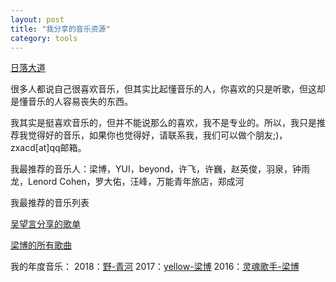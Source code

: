 ```yaml
---
layout: post
title: "我分享的音乐资源"
category: tools
---
```

[日落大道](https://y.qq.com/n/yqq/song/001WLjx03vdk3v.html)

很多人都说自己很喜欢音乐，但其实比起懂音乐的人，你喜欢的只是听歌，但这却是懂音乐的人容易丧失的东西。

我其实是挺喜欢音乐的，但并不能说那么的喜欢，我不是专业的。所以，我只是推荐我觉得好的音乐，如果你也觉得好，请联系我，我们可以做个朋友;)，zxacd[at]qq邮箱。

我最推荐的音乐人：梁博，YUI，beyond，许飞，许巍，赵英俊，羽泉，钟雨龙，Lenord Cohen，罗大佑，汪峰，万能青年旅店，郑成河

我最推荐的音乐列表

[吴望言分享的歌单](https://music.163.com/#/playlist?id=448532821)

[梁博的所有歌曲](https://music.163.com/#/artist?id=166010)

我的年度音乐：
2018：[野-青河](https://music.163.com/#/song?id=504053404)
2017：[yellow-梁博](https://music.163.com/#/song?id=28111782)
2016：[灵魂歌手-梁博](https://music.163.com/#/song?id=447280427)